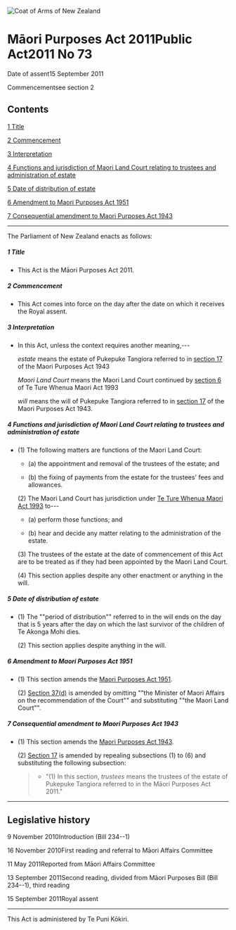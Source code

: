 ![Coat of Arms of New Zealand](/images/leg-crest.jpg)

# Māori Purposes Act 2011Public Act2011 No 73

Date of assent15 September 2011

Commencementsee section 2

## Contents

[1 ][0] [Title][0]

[2 ][1] [Commencement][1]

[3 ][2] [Interpretation][2]

[4 ][3] [Functions and jurisdiction of Maori Land Court relating to trustees and administration of estate][3]

[5 ][4] [Date of distribution of estate][4]

[6 ][5] [Amendment to Maori Purposes Act 1951][5]

[7 ][6] [Consequential amendment to Maori Purposes Act 1943][6]

---

The Parliament of New Zealand enacts as follows:

##### 1 Title
    
*   This Act is the Māori Purposes Act 2011\.

##### 2 Commencement
    
*   This Act comes into force on the day after the date on which it receives the Royal assent.

##### 3 Interpretation
    
*   In this Act, unless the context requires another meaning,---
    
    _estate_ means the estate of Pukepuke Tangiora referred to in [section 17][7] of the Maori Purposes Act 1943
    
    _Maori Land Court_ means the Maori Land Court continued by [section 6][8] of Te Ture Whenua Maori Act 1993
    
    _will_ means the will of Pukepuke Tangiora referred to in [section 17][7] of the Maori Purposes Act 1943\.

##### 4 Functions and jurisdiction of Maori Land Court relating to trustees and administration of estate
    
*   (1) The following matters are functions of the Maori Land Court:
        
    *   (a) the appointment and removal of the trustees of the estate; and
    
    *   (b) the fixing of payments from the estate for the trustees' fees and allowances.
    
    (2) The Maori Land Court has jurisdiction under [Te Ture Whenua Maori Act 1993][9] to---
        
    *   (a) perform those functions; and
    
    *   (b) hear and decide any matter relating to the administration of the estate.
    
    (3) The trustees of the estate at the date of commencement of this Act are to be treated as if they had been appointed by the Maori Land Court.
    
    (4) This section applies despite any other enactment or anything in the will.

##### 5 Date of distribution of estate
    
*   (1) The ""period of distribution"" referred to in the will ends on the day that is 5 years after the day on which the last survivor of the children of Te Akonga Mohi dies.
    
    (2) This section applies despite anything in the will.

##### 6 Amendment to Maori Purposes Act 1951
    
*   (1) This section amends the [Maori Purposes Act 1951][10].
    
    (2) [Section 37(d)][11] is amended by omitting ""the Minister of Maori Affairs on the recommendation of the Court"" and substituting ""the Maori Land Court"".

##### 7 Consequential amendment to Maori Purposes Act 1943
    
*   (1) This section amends the [Maori Purposes Act 1943][12].
    
    (2) [Section 17][7] is amended by repealing subsections (1) to (6) and substituting the following subsection:
    
    > *   "(1) In this section, _trustees_ means the trustees of the estate of Pukepuke Tangiora referred to in the Māori Purposes Act 2011\."
    > 
    > 
    
    

---

## Legislative history

9 November 2010Introduction (Bill 234--1)

16 November 2010First reading and referral to Māori Affairs Committee

11 May 2011Reported from Māori Affairs Committee

13 September 2011Second reading, divided from Māori Purposes Bill (Bill 234--1), third reading

15 September 2011Royal assent

---

This Act is administered by Te Puni Kōkiri.

[0]: http://www.legislation.govt.nz/act/public/2011/0073/latest/whole.html#DLM3335264
[1]: http://www.legislation.govt.nz/act/public/2011/0073/latest/whole.html#DLM3335265
[2]: http://www.legislation.govt.nz/act/public/2011/0073/latest/whole.html#DLM3335267
[3]: http://www.legislation.govt.nz/act/public/2011/0073/latest/whole.html#DLM3335274
[4]: http://www.legislation.govt.nz/act/public/2011/0073/latest/whole.html#DLM3335275
[5]: http://www.legislation.govt.nz/act/public/2011/0073/latest/whole.html#DLM3335276
[6]: http://www.legislation.govt.nz/act/public/2011/0073/latest/whole.html#DLM3335277
[7]: http://www.legislation.govt.nz/act/public/2011/0073/latest/link.aspx?id=DLM236497
[8]: http://www.legislation.govt.nz/act/public/2011/0073/latest/link.aspx?id=DLM290517
[9]: http://www.legislation.govt.nz/act/public/2011/0073/latest/link.aspx?id=DLM289881
[10]: http://www.legislation.govt.nz/act/public/2011/0073/latest/link.aspx?id=DLM264192
[11]: http://www.legislation.govt.nz/act/public/2011/0073/latest/link.aspx?id=DLM264554
[12]: http://www.legislation.govt.nz/act/public/2011/0073/latest/link.aspx?id=DLM236460